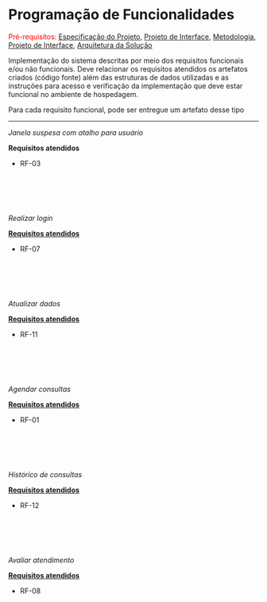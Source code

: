 # Programação de Funcionalidades

<span style="color:red">Pré-requisitos: <a href="2-Especificação do Projeto.md"> Especificação do Projeto</a></span>, <a href="3-Projeto de Interface.md"> Projeto de Interface</a>, <a href="4-Metodologia.md"> Metodologia</a>, <a href="3-Projeto de Interface.md"> Projeto de Interface</a>, <a href="5-Arquitetura da Solução.md"> Arquitetura da Solução</a>

Implementação do sistema descritas por meio dos requisitos funcionais e/ou não funcionais. Deve relacionar os requisitos atendidos os artefatos criados (código fonte) além das estruturas de dados utilizadas e as instruções para acesso e verificação da implementação que deve estar funcional no ambiente de hospedagem.

Para cada requisito funcional, pode ser entregue um artefato desse tipo

<hr>

<i>Janela suspesa com atalho para usuário</i>

  <b>Requisitos atendidos</b>
<ul>
  <li>RF-03 </li>
</ul>

<div algin="center">
            <img src="https://github.com/ICEI-PUC-Minas-PMV-ADS/pmv-ads-2023-1-e1-proj-web-t5-pmv-ads-2023-1-e1-proj-web-t5-mente/assets/127910122/d4a1b515-7e03-4d0b-acfd-ddf958ecad13" alt="">
            
<br><br><br>

<i>Realizar login</i>

 <b><u>Requisitos atendidos</u></b>
<ul>
  <li>RF-07 </li>
</ul>
  
<img src="https://github.com/ICEI-PUC-Minas-PMV-ADS/pmv-ads-2023-1-e1-proj-web-t5-pmv-ads-2023-1-e1-proj-web-t5-mente/assets/127910122/cc3ae2a8-2afc-445a-b1b9-7b8442b8a566" alt="">
        </div>

<br><br><br>

<i>Atualizar dados </i>

  <b><u>Requisitos atendidos</u></b>
<ul>
  <li>RF-11 </li>
</ul>

 <div algin="center">
 <img src="https://github.com/ICEI-PUC-Minas-PMV-ADS/pmv-ads-2023-1-e1-proj-web-t5-pmv-ads-2023-1-e1-proj-web-t5-mente/assets/127910122/67f9bda7-95e2-46ed-9600-e2d5918c5aff" alt="">
</div>

<br><br><br>


<i>Agendar consultas</i>

  <b><u>Requisitos atendidos</u></b>
<ul>
  <li>RF-01 </li>
</ul>


<div algin="center">
  <img src="https://github.com/ICEI-PUC-Minas-PMV-ADS/pmv-ads-2023-1-e1-proj-web-t5-pmv-ads-2023-1-e1-proj-web-t5-mente/assets/127910122/5ae8c1d6-48df-4909-8a63-d5ddee0bed4a" alt="">
</div>
      
      
<br><br><br>


<i>Histórico de consultas</i>

  <b><u>Requisitos atendidos</u></b>
<ul>
  <li>RF-12 </li>
</ul>

<div algin="center">
  <img src="https://github.com/ICEI-PUC-Minas-PMV-ADS/pmv-ads-2023-1-e1-proj-web-t5-pmv-ads-2023-1-e1-proj-web-t5-mente/assets/127910122/1fc37561-2398-4b07-be3f-e1c9b1c7d15d" alt="">
</div>

<br><br><br>      


<i>Avaliar atendimento</i>

  <b><u>Requisitos atendidos</u></b>
<ul>
  <li>RF-08 </li>
</ul>

<div algin="center">
  <img src="https://github.com/ICEI-PUC-Minas-PMV-ADS/pmv-ads-2023-1-e1-proj-web-t5-pmv-ads-2023-1-e1-proj-web-t5-mente/assets/127910122/67c06161-d073-45f5-938b-4378a0977125" alt="">
</div>
      


